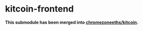 # kitcoin-frontend

**This submodule has been merged into [chromezoneeths/kitcoin](https://github.com/chromezoneeths/kitcoin).**
